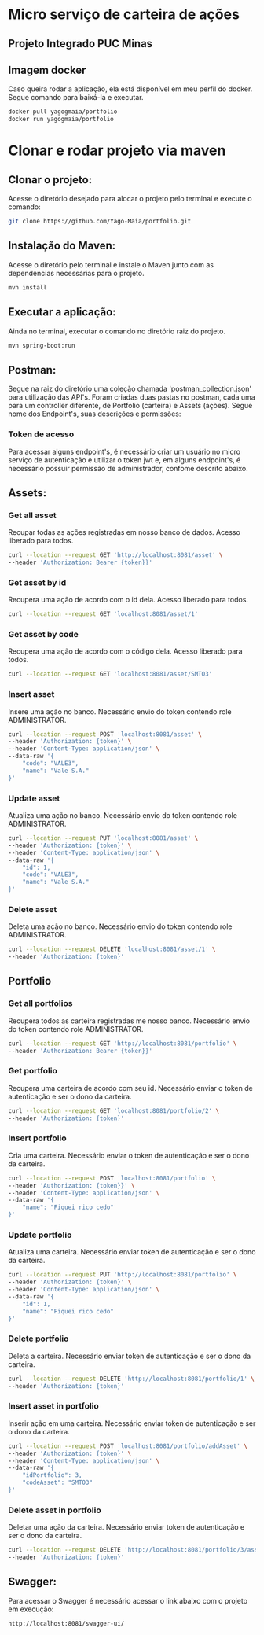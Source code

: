 # Micro serviço de carteira de ações
## Projeto Integrado PUC Minas

## Imagem docker
Caso queira rodar a aplicação, ela está disponível em meu perfil do docker. Segue comando para baixá-la e executar.
```bash
docker pull yagogmaia/portfolio
docker run yagogmaia/portfolio
```

# Clonar e rodar projeto via maven
## Clonar o projeto:
Acesse o diretório desejado para alocar o projeto pelo terminal e execute o comando:
```bash
git clone https://github.com/Yago-Maia/portfolio.git
```

## Instalação do Maven:
Acesse o diretório pelo terminal e instale o Maven junto com as dependências necessárias para o projeto.
```bash
mvn install
```

## Executar a aplicação:
Ainda no terminal, executar o comando no diretório raiz do projeto.
```bash
mvn spring-boot:run
```

## Postman:
Segue na raiz do diretório uma coleção chamada 'postman_collection.json' para utilização das API's.
Foram criadas duas pastas no postman, cada uma para um controller diferente, de Portfolio (carteira) e Assets (ações).
Segue nome dos Endpoint's, suas descrições e permissões:

### Token de acesso
Para acessar alguns endpoint's, é necessário criar um usuário no micro serviço de autenticação e utilizar o token jwt e, em alguns endpoint's, é necessário possuir permissão de administrador, confome descrito abaixo.

## Assets:

### Get all asset
Recupar todas as ações registradas em nosso banco de dados. Acesso liberado para todos.
```bash
curl --location --request GET 'http://localhost:8081/asset' \
--header 'Authorization: Bearer {token}}'
```

### Get asset by id
Recupera uma ação de acordo com o id dela. Acesso liberado para todos.
```bash
curl --location --request GET 'localhost:8081/asset/1'
```

### Get asset by code
Recupera uma ação de acordo com o código dela. Acesso liberado para todos.
```bash
curl --location --request GET 'localhost:8081/asset/SMTO3'
```

### Insert asset
Insere uma ação no banco. Necessário envio do token contendo role ADMINISTRATOR.
```bash
curl --location --request POST 'localhost:8081/asset' \
--header 'Authorization: {token}' \
--header 'Content-Type: application/json' \
--data-raw '{
    "code": "VALE3",
    "name": "Vale S.A."
}'
```

### Update asset
Atualiza uma ação no banco. Necessário envio do token contendo role ADMINISTRATOR.
```bash
curl --location --request PUT 'localhost:8081/asset' \
--header 'Authorization: {token}' \
--header 'Content-Type: application/json' \
--data-raw '{
    "id": 1,
    "code": "VALE3",
    "name": "Vale S.A."
}'
```

### Delete asset
Deleta uma ação no banco. Necessário envio do token contendo role ADMINISTRATOR.
```bash
curl --location --request DELETE 'localhost:8081/asset/1' \
--header 'Authorization: {token}'
```

## Portfolio

### Get all portfolios
Recupera todos as carteira registradas me nosso banco. Necessário envio do token contendo role ADMINISTRATOR.
```bash
curl --location --request GET 'http://localhost:8081/portfolio' \
--header 'Authorization: Bearer {token}}'
```

### Get portfolio
Recupera uma carteira de acordo com seu id. Necessário enviar o token de autenticação e ser o dono da carteira.
```bash
curl --location --request GET 'localhost:8081/portfolio/2' \
--header 'Authorization: {token}'
```

### Insert portfolio
Cria uma carteira. Necessário enviar o token de autenticação e ser o dono da carteira.
```bash
curl --location --request POST 'localhost:8081/portfolio' \
--header 'Authorization: {token}}' \
--header 'Content-Type: application/json' \
--data-raw '{
    "name": "Fiquei rico cedo"
}'
```

### Update portfolio
Atualiza uma carteira. Necessário enviar token de autenticação e ser o dono da carteira.
```bash
curl --location --request PUT 'http://localhost:8081/portfolio' \
--header 'Authorization: {token}' \
--header 'Content-Type: application/json' \
--data-raw '{
    "id": 1,
    "name": "Fiquei rico cedo"
}'
```

### Delete portfolio
Deleta a carteira. Necessário enviar token de autenticação e ser o dono da carteira.
```bash
curl --location --request DELETE 'http://localhost:8081/portfolio/1' \
--header 'Authorization: {token}'
```

### Insert asset in portfolio
Inserir ação em uma carteira. Necessário enviar token de autenticação e ser o dono da carteira.
```bash
curl --location --request POST 'localhost:8081/portfolio/addAsset' \
--header 'Authorization: {token}' \
--header 'Content-Type: application/json' \
--data-raw '{
    "idPortfolio": 3,
    "codeAsset": "SMTO3"
}'
```

### Delete asset in portfolio
Deletar uma ação da carteira. Necessário enviar token de autenticação e ser o dono da carteira.
```bash
curl --location --request DELETE 'http://localhost:8081/portfolio/3/asset/TOTS3' \
--header 'Authorization: {token}'
```

## Swagger:
Para acessar o Swagger é necessário acessar o link abaixo com o projeto em execução:
```bash
http://localhost:8081/swagger-ui/
```
